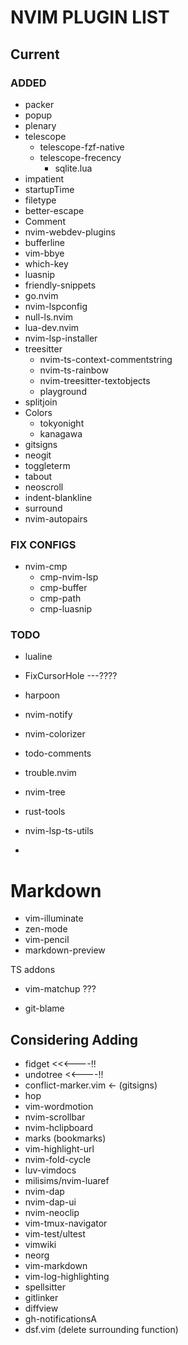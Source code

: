 # NVIM PLUGIN LIST

## Current

### ADDED
- packer
- popup
- plenary
- telescope
  - telescope-fzf-native
  - telescope-frecency
    - sqlite.lua
- impatient
- startupTime
- filetype
- better-escape
- Comment
- nvim-webdev-plugins
- bufferline
- vim-bbye
- which-key
- luasnip
- friendly-snippets
- go.nvim
- nvim-lspconfig
- null-ls.nvim
- lua-dev.nvim
- nvim-lsp-installer
- treesitter
  - nvim-ts-context-commentstring
  - nvim-ts-rainbow
  - nvim-treesitter-textobjects
  - playground
- splitjoin
- Colors
  - tokyonight
  - kanagawa
- gitsigns
- neogit
- toggleterm
- tabout
- neoscroll
- indent-blankline
- surround
- nvim-autopairs

### FIX CONFIGS
- nvim-cmp
  - cmp-nvim-lsp
  - cmp-buffer
  - cmp-path
  - cmp-luasnip


### TODO
- lualine
- FixCursorHole ---????
- harpoon
- nvim-notify
- nvim-colorizer
- todo-comments
- trouble.nvim
- nvim-tree
- rust-tools

- nvim-lsp-ts-utils
-
# Markdown
- vim-illuminate
- zen-mode
- vim-pencil
- markdown-preview

TS addons
  - vim-matchup ???

- git-blame


## Considering Adding

- fidget <<<----!!
- undotree <<----!!
- conflict-marker.vim <- (gitsigns)
- hop
- vim-wordmotion
- nvim-scrollbar
- nvim-hclipboard
- marks (bookmarks)
- vim-highlight-url
- nvim-fold-cycle
- luv-vimdocs
- milisims/nvim-luaref
- nvim-dap
- nvim-dap-ui
- nvim-neoclip
- vim-tmux-navigator
- vim-test/ultest
- vimwiki
- neorg
- vim-markdown
- vim-log-highlighting
- spellsitter
- gitlinker
- diffview
- gh-notificationsA
- dsf.vim (delete surrounding function)
